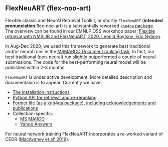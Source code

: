 ## FlexNeuART (flex-noo-art)
Flexible classic and NeurAl Retrieval Toolkit, or shortly `FlexNeuART` (**intended pronunciation** flex-noo-art) 
is a substantially reworked [`knn4qa` package](knn4qa.md).  The overview can be found in our EMNLP OSS workshop paper: 
[Flexible retrieval with NMSLIB and FlexNeuART, 2020. Leonid Boytsov, Eric Nyberg](https://arxiv.org/abs/2010.14848).


In Aug-Dec 2020, we used this framework to generate best traditional and/or neural runs 
in the [MSMARCO Document ranking task](https://microsoft.github.io/msmarco/#docranking).
In fact, our best traditional (non-neural) run slightly outperformed a couple of neural submissions.
The code for the best-performing neural model will be published within 2-3 months.


`FlexNeuART` is under active development. More detailed description and documentaion is to appear. Currently we have:

* [The installation instructions](INSTALL.md)
* [Python API for retrieval and re-reranking](scripts/py_flexneuart/README.md)
* [Former life (as a knn4qa package), including acknowledgements and publications](knn4qa.md)
* Collection-specific:
   * [MS MARCO](scripts/data_convert/msmarco/README.md)
   * [Yahoo Answers](scripts/data_convert/yahoo_answers/README.md)


For neural network training FlexNeuART incorporates
a re-worked variant of CEDR ([MacAvaney et al' 2019](https://github.com/Georgetown-IR-Lab/cedr)).



